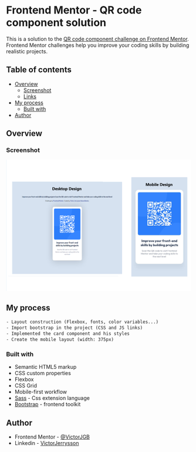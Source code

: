 # Frontend Mentor - QR code component solution

This is a solution to the [QR code component challenge on Frontend Mentor](https://www.frontendmentor.io/challenges/qr-code-component-iux_sIO_H). Frontend Mentor challenges help you improve your coding skills by building realistic projects.

## Table of contents

- [Overview](#overview)
  - [Screenshot](#screenshot)
  - [Links](#links)
- [My process](#my-process)
  - [Built with](#built-with)
- [Author](#author)

## Overview

### Screenshot

![project_screenshot](./design/project_screenshot.png)

## My process

    - Layout construction (Flexbox, fonts, color variables...)
    - Import bootstrap in the project (CSS and JS links)
    - Implemented the card component and his styles
    - Create the mobile layout (width: 375px)

### Built with

- Semantic HTML5 markup
- CSS custom properties
- Flexbox
- CSS Grid
- Mobile-first workflow
- [Sass](https://sass-lang.com) - Css extension language
- [Bootstrap](https://getbootstrap.com) - frontend toolkit

## Author

- Frontend Mentor - [@VictorJGB](https://www.frontendmentor.io/profile/VictorJGB)
- Linkedin - [VictorJerrysson](https://www.linkedin.com/in/victor-jerrysson-gama-bastos-084793203/)
